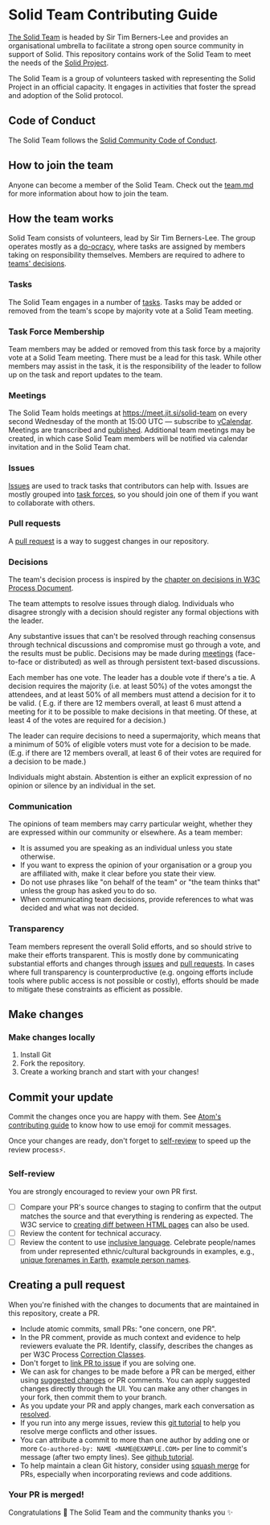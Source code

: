 # Solid Team Contributing Guide

[The Solid Team](team.md) is headed by Sir Tim Berners-Lee and provides an organisational umbrella to facilitate a
strong open source community in support of Solid. This repository contains work of the Solid Team to meet the needs of
the [Solid Project](https://solidproject.org/).

The Solid Team is a group of volunteers tasked with representing the Solid Project in an official capacity. It engages
in activities that foster the spread and adoption of the Solid protocol.

## Code of Conduct

The Solid Team follows
the [Solid Community Code of Conduct](https://github.com/solid/process/blob/main/code-of-conduct.md).

## How to join the team

Anyone can become a member of the Solid Team. Check out the [team.md](team.md) for more information about how to join
the team.

## How the team works

Solid Team consists of volunteers, lead by Sir Tim Berners-Lee. The group operates mostly as
a [do-ocracy](https://communitywiki.org/wiki/DoOcracy), where tasks are assigned by members taking on responsibility
themselves. Members are required to adhere to [teams' decisions](#decisions).

### Tasks

The Solid Team engages in a number of [tasks](tasks). Tasks may be added or removed from the team's scope by majority
vote at a Solid Team meeting. 

### Task Force Membership 

Team members may be added or removed from this task force by a
majority vote at a Solid Team meeting. There must be a lead for this task. While other members may assist in the task,
it is the responsibility of the leader to follow up on the task and report updates to the team.

### Meetings

The Solid Team holds meetings at <https://meet.jit.si/solid-team> on every second Wednesday of the month at 15:00 UTC —
subscribe to [vCalendar](https://raw.githubusercontent.com/solid/team/main/meetings/calendar.ics). Meetings are
transcribed and [published](meetings). Additional team meetings may be created, in which case Solid Team members will be
notified via calendar invitation and in the Solid Team chat.

### Issues

[Issues](https://docs.github.com/en/github/managing-your-work-on-github/about-issues)
are used to track tasks that contributors can help with. Issues are mostly grouped
into [task forces](README.md#ongoing-task-forces), so you should join one of them if you want to collaborate with
others.

### Pull requests

A [pull
request](https://docs.github.com/en/github/collaborating-with-issues-and-pull-requests/about-pull-requests)
is a way to suggest changes in our repository.

### Decisions

The team's decision process is inspired by
the [chapter on decisions in W3C Process Document](https://www.w3.org/Consortium/Process/#decisions).

The team attempts to resolve issues through dialog. Individuals who disagree strongly with a decision should register
any formal objections with the leader.

Any substantive issues that can't be resolved through reaching consensus through technical discussions and compromise
must go through a vote, and the results must be public. Decisions may be made during [meetings](./meetings)
(face-to-face or distributed) as well as through persistent text-based discussions.

Each member has one vote. The leader has a double vote if there's a tie. A decision requires the majority (i.e. at least
50%) of the votes amongst the attendees, and at least 50% of all members must attend a decision for it to be valid. (
E.g. if there are 12 members overall, at least 6 must attend a meeting for it to be possible to make decisions in that
meeting. Of these, at least 4 of the votes are required for a decision.)

The leader can require decisions to need a supermajority, which means that a minimum of 50% of eligible voters must vote
for a decision to be made. (E.g. if there are 12 members overall, at least 6 of their votes are required for a decision
to be made.)

Individuals might abstain. Abstention is either an explicit expression of no opinion or silence by an individual in the
set.

### Communication

The opinions of team members may carry particular weight, whether they are expressed within our community or elsewhere.
As a team member:

* It is assumed you are speaking as an individual unless you state otherwise.
* If you want to express the opinion of your organisation or a group you are affiliated with, make it clear before you
  state their view.
* Do not use phrases like "on behalf of the team" or "the team thinks that" unless the group has asked you to do so.
* When communicating team decisions, provide references to what was decided and what was not decided.

### Transparency

Team members represent the overall Solid efforts, and so should strive to make their efforts transparent. This is mostly
done by communicating substantial efforts and changes through [issues](#issues) and [pull requests](#pull-requests). In
cases where full transparency is counterproductive (e.g. ongoing efforts include tools where public access is not
possible or costly), efforts should be made to mitigate these constraints as efficient as possible.

## Make changes

### Make changes locally

1. Install Git
2. Fork the repository.
3. Create a working branch and start with your changes!

## Commit your update

Commit the changes once you are happy with them. See [Atom's contributing
guide](https://github.com/atom/atom/blob/master/CONTRIBUTING.md#git-commit-messages)
to know how to use emoji for commit messages.

Once your changes are ready, don't forget to [self-review](#self-review) to
speed up the review process:zap:.

### Self-review

You are strongly encouraged to review your own PR first.

* [ ] Compare your PR's source changes to staging to confirm that the
  output matches the source and that everything is rendering as expected. The
  W3C service to [creating diff between HTML pages](https://services.w3.org/htmldiff)
  can also be used.
* [ ] Review the content for technical accuracy.
* [ ] Review the content to use [inclusive
  language](https://github.com/github/docs/blob/main/contributing/content-style-guide.md#inclusive-language).
  Celebrate people/names from under represented ethnic/cultural backgrounds in
  examples, e.g., [unique forenames in
  Earth](https://forebears.io/earth/forenames), [example person
  names](https://developers.google.com/style/examples#example-person-names).

## Creating a pull request

When you're finished with the changes to documents that are maintained in this
repository, create a PR.

* Include atomic commits, small PRs: "one concern, one PR".
* In the PR comment, provide as much context and evidence to help reviewers
  evaluate the PR. Identify, classify, describes the changes as per W3C
  Process [Correction
  Classes](https://www.w3.org/Consortium/Process/#correction-classes).
* Don't forget to [link PR to
  issue](https://docs.github.com/en/issues/tracking-your-work-with-issues/linking-a-pull-request-to-an-issue)
  if you are solving one.
* We can ask for changes to be made before a PR can be merged, either using
  [suggested
  changes](https://docs.github.com/en/github/collaborating-with-issues-and-pull-requests/incorporating-feedback-in-your-pull-request)
  or PR comments. You can apply suggested changes directly through the UI. You
  can make any other changes in your fork, then commit them to your branch.
* As you update your PR and apply changes, mark each conversation as
  [resolved](https://docs.github.com/en/github/collaborating-with-issues-and-pull-requests/commenting-on-a-pull-request#resolving-conversations).
* If you run into any merge issues, review this [git
  tutorial](https://lab.github.com/githubtraining/managing-merge-conflicts) to
  help you resolve merge conflicts and other issues.
* You can attribute a commit to more than one author by adding one or more
  `Co-authored-by: NAME <NAME@EXAMPLE.COM>` per line to commit's message
  (after two empty lines). See [github
  tutorial](https://docs.github.com/en/pull-requests/committing-changes-to-your-project/creating-and-editing-commits/creating-a-commit-with-multiple-authors).
* To help maintain a clean Git history, consider using [squash
  merge](https://docs.github.com/en/repositories/configuring-branches-and-merges-in-your-repository/configuring-pull-request-merges/about-merge-methods-on-github#squashing-your-merge-commits)
  for PRs, especially when incorporating reviews and code additions.

### Your PR is merged!

Congratulations :tada: The Solid Team and the community thanks you :sparkles: 